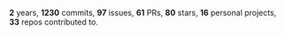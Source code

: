 **2** years, **1230** commits, **97** issues, **61** PRs, **80** stars, **16** personal projects, **33** repos contributed to.
